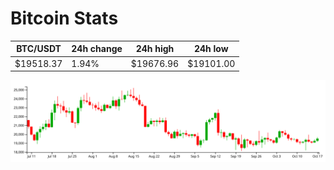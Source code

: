 # Bitcoin Stats

BTC/USDT|24h change|24h high|24h low|
|---|---|---|---|
|$19518.37|1.94%|$19676.96|$19101.00|

<img src="./chart.svg">
